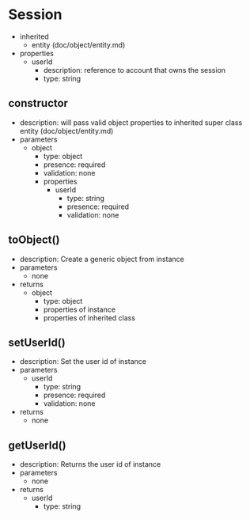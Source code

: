 # Session
- inherited
  - entity (doc/object/entity.md)
- properties
  - userId
    - description: reference to account that owns the session
    - type: string

## constructor
- description: will pass valid object properties to
inherited super class entity (doc/object/entity.md)
- parameters
  - object
    - type: object
    - presence: required
    - validation: none
    - properties
      - userId
        - type: string
        - presence: required
        - validation: none

## toObject()
- description: Create a generic object from instance
- parameters
  - none
- returns
  - object
    - type: object
    - properties of instance
    - properties of inherited class

## setUserId()
- description: Set the user id of instance
- parameters
  - userId
    - type: string
    - presence: required
    - validation: none
- returns
  - none

## getUserId()
  - description: Returns the user id of instance
  - parameters
    - none
  - returns
    - userId
      - type: string
